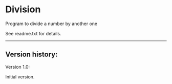 # Division
Program to divide a number by another one

See readme.txt for details.

-----------

Version history:
----------------

Version 1.0:

Initial version.
